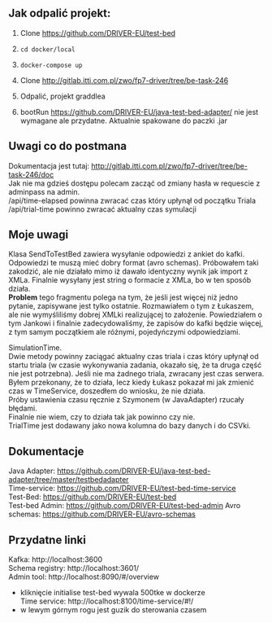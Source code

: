 ## Jak odpalić projekt:
1.  Clone https://github.com/DRIVER-EU/test-bed
2.  `cd docker/local`
3.  `docker-compose up`

4. Clone http://gitlab.itti.com.pl/zwo/fp7-driver/tree/be-task-246
5. Odpalić, projekt graddlea
6. bootRun
https://github.com/DRIVER-EU/java-test-bed-adapter/ nie jest wymagane ale przydatne. Aktualnie spakowane do paczki .jar

## Uwagi co do postmana
Dokumentacja jest tutaj: http://gitlab.itti.com.pl/zwo/fp7-driver/tree/be-task-246/doc  
Jak nie ma gdzieś dostępu polecam zacząć od zmiany hasła w requescie z adminpass na admin.  
/api/time-elapsed powinna zwracać czas który upłynął od początku Triala  
/api/trial-time powinno zwracać aktualny czas symulacji  

## Moje uwagi
Klasa SendToTestBed zawiera wysyłanie odpowiedzi z ankiet do kafki. Odpowiedzi te muszą mieć dobry format (avro schemas). Próbowałem taki zakodzić, ale nie działało mimo iż dawało identyczny wynik jak import z XMLa. Finalnie wysyłany jest string o formacie z XMLa, bo w ten sposób działa.  
**Problem** tego fragmentu polega na tym, że jeśli jest więcej niż jedno pytanie, zapisywane jest tylko ostatnie. Rozmawiałem o tym z Łukaszem, ale nie wymyśliliśmy dobrej XMLki realizującej to założenie. Powiedziałem o tym Jankowi i finalnie zadecydowaliśmy, że zapisów do kafki będzie więcej, z tym samym początkiem ale różnymi, pojedyńczymi odpowiedziami.  
  
SimulationTime.  
Dwie metody powinny zaciągać aktualny czas triala i czas który upłynął od startu triala (w czasie wykonywania zadania, okazało się, że ta druga część nie jest potrzebna). Jeśli nie ma żadnego triala, zwracany jest czas serwera.
Byłem przekonany, że to działa, lecz kiedy Łukasz pokazał mi jak zmienić czas w TimeService, doszedłem do wniosku, że nie działa.  
Próby ustawienia czasu ręcznie z Szymonem (w JavaAdapter) rzucały błędami.  
Finalnie nie wiem, czy to działa tak jak powinno czy nie.  
TrialTime jest dodawany jako nowa kolumna do bazy danych i do CSVki.

## Dokumentacje
Java Adapter: https://github.com/DRIVER-EU/java-test-bed-adapter/tree/master/testbedadapter  
Time-service: https://github.com/DRIVER-EU/test-bed-time-service  
Test-Bed: https://github.com/DRIVER-EU/test-bed  
Test-bed Admin: https://github.com/DRIVER-EU/test-bed-admin
Avro schemas: https://github.com/DRIVER-EU/avro-schemas  

## Przydatne linki
Kafka: http://localhost:3600  
Schema registry: http://localhost:3601/  
Admin tool: http://localhost:8090/#/overview  
* kliknięcie initialise test-bed wywala 500tke w dockerze  
Time service: http://localhost:8100/time-service/#!/  
* w lewym górnym rogu jest guzik do sterowania czasem  


